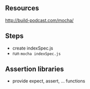 ## Resources
http://build-podcast.com/mocha/ 

## Steps
- create indexSpec.js 
- run `mocha indexSpec.js`

## Assertion libraries
- provide expect, assert, ... functions
